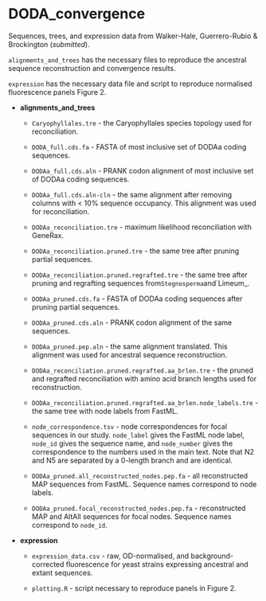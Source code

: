 # DODA_convergence

Sequences, trees, and expression data from Walker-Hale, Guerrero-Rubio & Brockington (_submitted_).

`alignments_and_trees` has the necessary files to reproduce the ancestral sequence reconstruction and convergence results.

`expression` has the necessary data file and script to reproduce normalised fluorescence panels Figure 2.

- **alignments_and_trees**

  - `Caryophyllales.tre` - the Caryophyllales species topology used for reconciliation.

  - `DODA_full.cds.fa` - FASTA of most inclusive set of DODAa coding sequences.

  - `DODAa_full.cds.aln` - PRANK codon alignment of most inclusive set of DODAa coding sequences.

  - `DODAa_full.cds.aln-cln` - the same alignment after removing columns with < 10% sequence occupancy. This alignment was used for reconciliation.

  - `DODAa_reconciliation.tre` - maximum likelihood reconciliation with GeneRax.

  - `DODAa_reconciliation.pruned.tre` - the same tree after pruning partial sequences.

  - `DODAa_reconciliation.pruned.regrafted.tre` - the same tree after pruning and regrafting sequences from`Stegnosperma`and`Limeum_.

  - `DODAa_pruned.cds.fa` - FASTA of DODAa coding sequences after pruning partial sequences.

  - `DODAa_pruned.cds.aln` - PRANK codon alignment of the same sequences.

  - `DODAa_pruned.pep.aln` - the same alignment translated. This alignment was used for ancestral sequence reconstruction.
  
  - `DODAa_reconciliation.pruned.regrafted.aa_brlen.tre` - the pruned and regrafted reconciliation with amino acid branch lengths used for reconstruction.

  - `DODAa_reconciliation.pruned.regrafted.aa_brlen.node_labels.tre` - the same tree with node labels from FastML.
  
  - `node_correspondence.tsv` - node correspondences for focal sequences in our study. `node_label` gives the FastML node label, `node_id` gives the sequence name, and `node_number` gives the correspondence to the numbers used in the main text. Note that N2 and N5 are separated by a 0-length branch and are identical.

  - `DODAa_pruned.all_reconstructed_nodes.pep.fa` - all reconstructed MAP sequences from FastML. Sequence names correspond to node labels.

  - `DODAa_pruned.focal_reconstructed_nodes.pep.fa` - reconstructed MAP and AltAll sequences for focal nodes. Sequence names correspond to `node_id`.

- **expression**

  - `expression_data.csv` - raw, OD-normalised, and background-corrected fluorescence for yeast strains expressing ancestral and extant sequences.

  - `plotting.R` - script necessary to reproduce panels in Figure 2.
